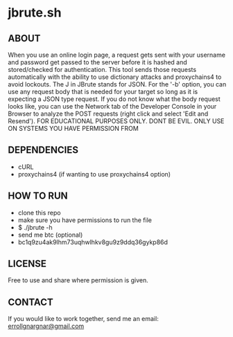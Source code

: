 # jbrute.sh

## ABOUT
When you use an online login page, a request gets sent with your username and password get passed to the server before it is hashed and stored/checked for authentication. This tool sends those requests automatically with the ability to use dictionary attacks and proxychains4 to avoid lockouts. The J in JBrute stands for JSON. For the '-b' option, you can use any request body that is needed for your target so long as it is expecting a JSON type request. If you do not know what the body request looks like, you can use the Network tab of the Developer Console in your Browser to analyze the POST requests (right click and select 'Edit and Resend'). FOR EDUCATIONAL PURPOSES ONLY. DONT BE EVIL. ONLY USE ON SYSTEMS YOU HAVE PERMISSION FROM

##  DEPENDENCIES
- cURL
- proxychains4 (if wanting to use proxychains4 option)

## HOW TO RUN
- clone this repo
- make sure you have permissions to run the file
- $ ./jbrute -h
- send me btc (optional)
- bc1q9zu4ak9lhm73uqhwlhkv8gu9z9ddq36gykp86d

## LICENSE
Free to use and share where permission is given. 

## CONTACT
If you would like to work together, send me an email: errollgnargnar@gmail.com

